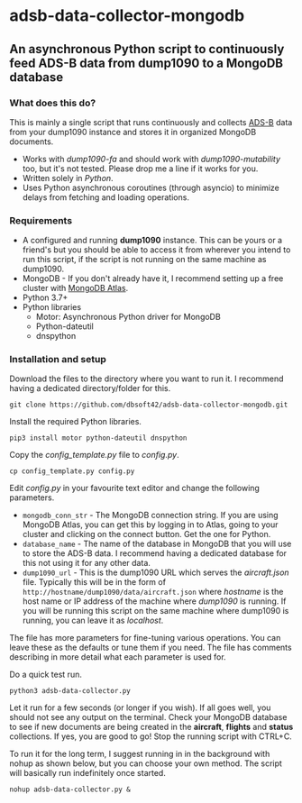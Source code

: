 adsb-data-collector-mongodb
======
## An asynchronous Python script to continuously feed ADS-B data from dump1090 to a MongoDB database

### What does this do?
This is mainly a single script that runs continuously and collects [ADS-B](https://en.wikipedia.org/wiki/Automatic_Dependent_Surveillance%E2%80%93Broadcast "What is ADS-B?") data from your dump1090 instance and stores it in organized MongoDB documents.

* Works with *dump1090-fa* and should work with *dump1090-mutability* too, but it's not tested. Please drop me a line if it works for you.
* Written solely in *Python*.
* Uses Python asynchronous coroutines (through asyncio) to minimize delays from fetching and loading operations.

### Requirements
* A configured and running **dump1090** instance. This can be yours or a friend's but you should be able to access it from wherever you intend to run this script, if the script is not running on the same machine as dump1090.
* MongoDB - If you don't already have it, I recommend setting up a free cluster with [MongoDB Atlas](https://www.mongodb.com/cloud/atlas).
* Python 3.7+
* Python libraries
  * Motor: Asynchronous Python driver for MongoDB
  * Python-dateutil
  * dnspython

### Installation and setup
Download the files to the directory where you want to run it. I recommend having a dedicated directory/folder for this.
```
git clone https://github.com/dbsoft42/adsb-data-collector-mongodb.git
```
Install the required Python libraries.
```
pip3 install motor python-dateutil dnspython
```
Copy the *config_template.py* file to *config.py*.
```
cp config_template.py config.py
```
Edit *config.py* in your favourite text editor and change the following parameters.
* `mongodb_conn_str` - The MongoDB connection string. If you are using MongoDB Atlas, you can get this by logging in to Atlas, going to your cluster and clicking on the connect button. Get the one for Python.
* `database_name` - The name of the database in MongoDB that you will use to store the ADS-B data. I recommend having a dedicated database for this not using it for any other data.
* `dump1090_url` - This is the dump1090 URL which serves the *aircraft.json* file. Typically this will be in the form of `http://hostname/dump1090/data/aircraft.json` where *hostname* is the host name or IP address of the machine where *dump1090* is running. If you will be running this script on the same machine where dump1090 is running, you can leave it as *localhost*.

The file has more parameters for fine-tuning various operations. You can leave these as the defaults or tune them if you need. The file has comments describing in more detail what each parameter is used for.

Do a quick test run.
```
python3 adsb-data-collector.py
```
Let it run for a few seconds (or longer if you wish). If all goes well, you should not see any output on the terminal. Check your MongoDB database to see if new documents are being created in the **aircraft**, **flights** and **status** collections. If yes, you are good to go! Stop the running script with CTRL+C.

To run it for the long term, I suggest running in in the background with nohup as shown below, but you can choose your own method. The script will basically run indefinitely once started.
```
nohup adsb-data-collector.py &
```

